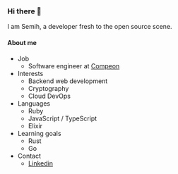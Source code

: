 ### Hi there 👋

I am Semih, a developer fresh to the open source scene.

#### About me

- Job
  - Software engineer at [Compeon](https://github.com/COMPEON)
- Interests
  - Backend web development
  - Cryptography
  - Cloud DevOps
- Languages
  - Ruby
  - JavaScript / TypeScript
  - Elixir
- Learning goals
  - Rust
  - Go
- Contact
  - [Linkedin](https://www.linkedin.com/in/semih-han-ordu/)
